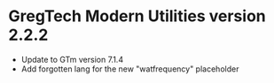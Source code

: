 # GregTech Modern Utilities version 2.2.2

* Update to GTm version 7.1.4
* Add forgotten lang for the new "watfrequency" placeholder